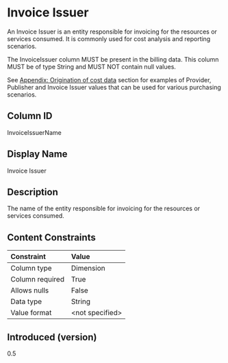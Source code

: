 # Invoice Issuer

An Invoice Issuer is an entity responsible for invoicing for the resources or services consumed. It is commonly
used for cost analysis and reporting scenarios.

The InvoiceIssuer column MUST be present in the billing data. This column MUST be of type String and MUST NOT
contain null values.

See [Appendix: Origination of cost data](#originationofcostdata) section for examples of Provider, Publisher and
Invoice Issuer values that can be used for various purchasing scenarios.

## Column ID

InvoiceIssuerName

## Display Name

Invoice Issuer

## Description

The name of the entity responsible for invoicing for the resources or services consumed.

## Content Constraints

| Constraint      | Value           |
|:----------------|:----------------|
| Column type     | Dimension       |
| Column required | True            |
| Allows nulls    | False           |
| Data type       | String          |
| Value format    | \<not specified> |

## Introduced (version)

0.5
